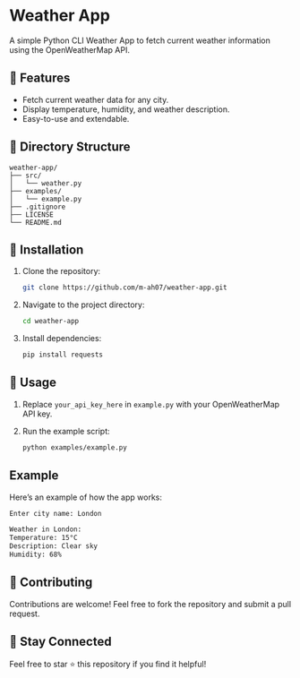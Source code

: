 # Weather App

A simple Python CLI Weather App to fetch current weather information using the OpenWeatherMap API.

## 🚀 Features
- Fetch current weather data for any city.
- Display temperature, humidity, and weather description.
- Easy-to-use and extendable.

## 📂 Directory Structure
```plaintext
weather-app/
├── src/
│   └── weather.py
├── examples/
│   └── example.py
├── .gitignore
├── LICENSE
└── README.md
```

## 🔧 Installation

1. Clone the repository:

    ```bash
    git clone https://github.com/m-ah07/weather-app.git
    ```

2. Navigate to the project directory:

    ```bash
    cd weather-app
    ```

3. Install dependencies:

    ```bash
    pip install requests
    ```

## 📖 Usage

1. Replace `your_api_key_here` in `example.py` with your OpenWeatherMap API key.
2. Run the example script:

    ```bash
    python examples/example.py
    ```

## Example

Here’s an example of how the app works:

```bash
Enter city name: London

Weather in London:
Temperature: 15°C
Description: Clear sky
Humidity: 68%
```

## 🤝 Contributing

Contributions are welcome! Feel free to fork the repository and submit a pull request.

## 🌟 Stay Connected
Feel free to star ⭐ this repository if you find it helpful!
